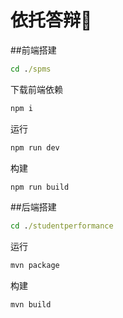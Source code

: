 # 依托答辩💩

##前端搭建

```cmd
cd ./spms
```

下载前端依赖

```cmd
npm i
```

运行

```cmd
npm run dev
```

构建

```cmd
npm run build
```





##后端搭建

```cmd
cd ./studentperformance
```

运行

```cmd
mvn package
```

构建

```cmd
mvn build
```

